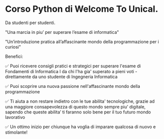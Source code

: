 # Corso Python di Welcome To Unical.

Da studenti per studenti. 

"Una marcia in piu’ per superare l’esame di informatica"

"Un’introduzione pratica all’affascinante mondo della programmazione per i curiosi"

Benefici:

✅ Puoi ricevere consigli pratici e strategici per superare l'esame di Fondamenti di Informatica I da chi l'ha gia' superato a pieni voti - direttamente da uno studente di Ingegneria Informatica

✅ Puoi scoprire una nuova passione nell'affascinante mondo della programmazione

✅ Ti aiuta a non restare indietro con le tue abilita' tecnologiche, grazie ad una maggiore consapevolezza di questo mondo sempre piu' digitale, sapendo che queste abilita’ ti faranno solo bene per il tuo futuro mondo lavorativo

✅ Un ottimo inizio per chiunque ha voglia di imparare qualcosa di nuovo e stimolante!

